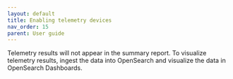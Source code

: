 ```yaml
---
layout: default
title: Enabling telemetry devices
nav_order: 15
parent: User guide
---
```


Telemetry results will not appear in the summary report. To visualize telemetry results, ingest the data into OpenSearch and visualize the data in OpenSearch Dashboards. 